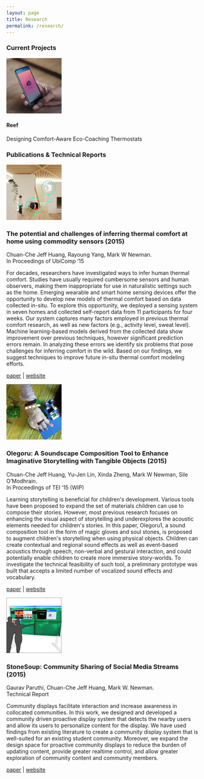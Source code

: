 ```yaml
---
layout: page
title: Research
permalink: /research/
---
```

<div class="wrapper research">
  <div class="row">
    <div class="col-lg-5">
      <div class="row title-1">
        <h3 class="">Current Projects</h3>
      </div>
      <div class="row">
        <!-- Reef -->
        <div class="col-lg-4">
          <a href="/projects/reef">
          <img src="/assets/imgs/projects/reef/thumb.png">
          </a>
        </div>
        <div class="col-lg-8">
          <h4>Reef</h4>
          <span>Designing Comfort-Aware Eco-Coaching Thermostats</span>
        </div>
      </div>
    </div>
    <div class="col-lg-7">
      <div class="row title-1">
        <h3>Publications & Technical Reports</h3>
      </div>
      <!-- Sauna -->
      <div class="row">
        <div class="col-lg-3">
          <img src="/assets/imgs/projects/sauna/thumb.png">  
        </div>
        <div class="col-lg-9">
          <h3>The potential and challenges of inferring thermal comfort at home using commodity sensors <span>(2015)</span></h3>
          <p>Chuan-Che Jeff Huang, Rayoung Yang, Mark W Newman. <br/>In Proceedings of UbiComp ‘15</p>
          <p>For decades, researchers have investigated ways to infer human thermal comfort. Studies have usually required cumbersome sensors and human observers, making them inappropriate for use in naturalistic settings such as the home. Emerging wearable and smart home sensing devices offer the opportunity to develop new models of thermal comfort based on data collected in-situ. To explore this opportunity, we deployed a sensing system in seven homes and collected self-report data from 11 participants for four weeks. Our system captures many factors employed in previous thermal comfort research, as well as new factors (e.g., activity level, sweat level). Machine learning-based models derived from the collected data show improvement over previous techniques, however significant prediction errors remain. In analyzing these errors we identify six problems that pose challenges for inferring comfort in the wild. Based on our findings, we suggest techniques to improve future in-situ thermal comfort modeling efforts.</p>
          <p>
            <a href="/assets/imgs/projects/sauna/paper.pdf">paper</a> | <a href="">website</a> 
          </p>
        </div>
      </div>
      <!-- Olegoru -->
      <div class="row">
        <div class="col-lg-3">
          <img src="/assets/imgs/projects/olegoru/thumb.png">  
        </div>
        <div class="col-lg-9">
          <h3>Olegoru: A Soundscape Composition Tool to Enhance Imaginative Storytelling with Tangible Objects <span>(2015)</span></h3>
          <p>Chuan-Che Jeff Huang, Yu-Jen Lin, Xinda Zheng, Mark W Newman, Sile O’Modhrain.<br/>In Proceedings of TEI ‘15 (WIP)</p>
          <p>Learning storytelling is beneficial for children's development. Various tools have been proposed to expand the set of materials children can use to compose their stories. However, most previous research focuses on enhancing the visual aspect of storytelling and underexplores the acoustic elements needed for children's stories. In this paper, Olegoru1, a sound composition tool in the form of magic gloves and soul stones, is proposed to augment children's storytelling when using physical objects. Children can create contextual and regional sound effects as well as event-based acoustics through speech, non-verbal and gestural interaction, and could potentially enable children to create more immersive story-worlds. To investigate the technical feasibility of such tool, a preliminary prototype was built that accepts a limited number of vocalized sound effects and vocabulary.</p>
          <p>
            <a href="/assets/imgs/projects/olegoru/paper.pdf">paper</a> | <a href="">website</a> 
          </p>
        </div>
      </div>
      <!-- StoneSoup -->
      <div class="row">
        <div class="col-lg-3">
          <img src="/assets/imgs/projects/stonesoup/thumb.png">  
        </div>
        <div class="col-lg-9">
          <h3>StoneSoup: Community Sharing of Social Media Streams <span>(2015)</span></h3>
          <p>Gaurav Paruthi, Chuan-Che Jeff Huang, Mark W. Newman. <br/>Technical Report</p>
          <p>Community displays facilitate interaction and increase awareness in collocated communities. In this work, we designed and developed a community driven proactive display system that detects the nearby users and allow its users to personalize content for the display. We have used findings from existing literature to create a community display system that is well-suited for an existing student community. Moreover, we expand the design space for proactive community displays to reduce the burden of updating content, provide greater realtime control, and allow greater exploration of community content and community members.</p>
          <p>
            <a href="/assets/imgs/projects/stonesoup/paper.pdf">paper</a> | <a href="">website</a> 
          </p>
        </div>
      </div>
    </div>
  </div>
</div>